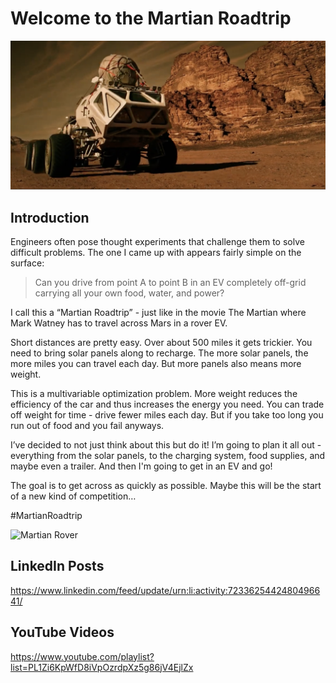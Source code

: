 # Welcome to the Martian Roadtrip

![Martian Rover](/assets/images/rover1.png)

## Introduction

Engineers often pose thought experiments that challenge them to solve difficult problems. The one I came up with appears fairly simple on the surface:

> Can you drive from point A to point B in an EV completely off-grid carrying all your own food, water, and power?

I call this a “Martian Roadtrip” - just like in the movie The Martian where Mark Watney has to travel across Mars in a rover EV.

Short distances are pretty easy. Over about 500 miles it gets trickier. You need to bring solar panels along to recharge. The more solar panels, the more miles you can travel each day. But more panels also means more weight. 

This is a multivariable optimization problem. More weight reduces the efficiency of the car and thus increases the energy you need. You can trade off weight for time - drive fewer miles each day. But if you take too long you run out of food and you fail anyways.

I’ve decided to not just think about this but do it! I’m going to plan it all out - everything from the solar panels, to the charging system, food supplies, and maybe even a trailer. And then I'm going to get in an EV and go!

The goal is to get across as quickly as possible. Maybe this will be the start of a new kind of competition…

#MartianRoadtrip

![Martian Rover](/assets/images/qrcode.png)

## LinkedIn Posts

https://www.linkedin.com/feed/update/urn:li:activity:7233625442480496641/

## YouTube Videos

https://www.youtube.com/playlist?list=PL1Zi6KpWfD8iVpOzrdpXz5g86jV4EjlZx



